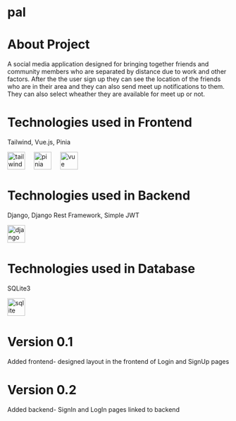 # pal
<h1 align="left">About Project</h1>
<p align="left">A social media application designed for bringing together friends and community members who are separated by distance due to work and other factors.
After the the user sign up they can see the location of the friends who are in their area and they can also send meet up notifications to them. They can also select wheather they are available for meet up or not. </p>
<h1 align="left">Technologies used in Frontend</h1>
<p align="left">Tailwind, Vue.js, Pinia</p>
<div align="left"><img src="https://logowik.com/content/uploads/images/tailwind-css3232.logowik.com.webp" height="40" alt="tailwind logo"  />
<img width="12" />
<img src="https://upload.wikimedia.org/wikipedia/commons/thumb/1/1c/Pinialogo.svg/1200px-Pinialogo.svg.png" height="40" alt="pinia"  />
<img width="12" />
<img src="https://upload.wikimedia.org/wikipedia/commons/thumb/9/95/Vue.js_Logo_2.svg/2367px-Vue.js_Logo_2.svg.png" height="40" alt="vue logo"  />
<img width="12" /></div>
<h1 align="left">Technologies used in Backend</h1>
<p align="left">Django, Django Rest Framework, Simple JWT</p>
<div align="left"> <img src="https://upload.wikimedia.org/wikipedia/commons/thumb/c/c3/Python-logo-notext.svg/1869px-Python-logo-notext.svg.png" height="40" alt="django logo"  />
<img width="12" /></div>
<h1 align="left">Technologies used in Database</h1>
<p align="left">SQLite3</p>
<div align="left"><img src="https://upload.wikimedia.org/wikipedia/commons/thumb/3/38/SQLite370.svg/2560px-SQLite370.svg.png" height="40" alt="sqlite logo"  />
<img width="12" /></div>
<h1 align="left">Version 0.1</h1>
<p align="left">Added frontend- designed layout in the frontend of Login and SignUp pages</p>
<h1 align="left">Version 0.2</h1>
<p align="left">Added backend- SignIn and LogIn pages linked to backend</p>



